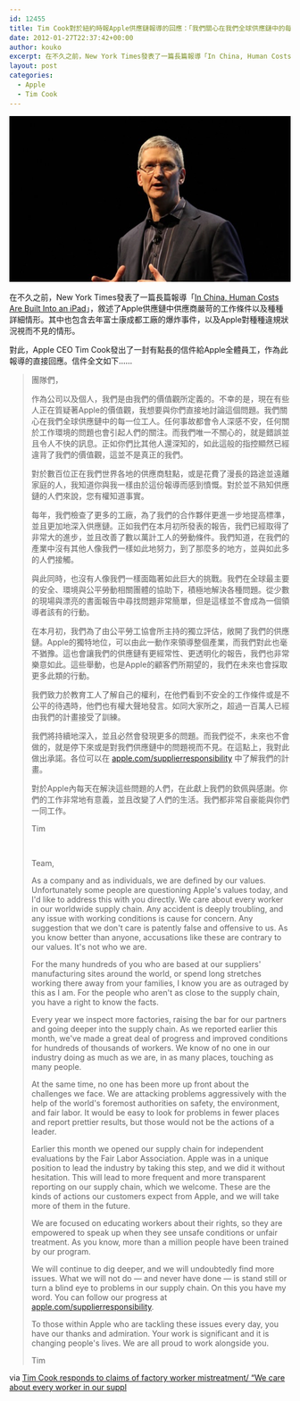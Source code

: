 ```yaml
---
id: 12455
title: Tim Cook對於紐約時報Apple供應鏈報導的回應：「我們關心在我們全球供應鏈中的每位工人。」
date: 2012-01-27T22:37:42+00:00
author: kouko
excerpt: 在不久之前，New York Times發表了一篇長篇報導「In China, Human Costs Are Built Into an iPad」，敘述了Aple供應鏈中供應商嚴苛的工作條件以及種種詳細情形。其中也包含去年富士康成都工廠的爆炸事件，以及Apple對種種違規狀況視而不見的情形。
layout: post
categories:
  - Apple
  - Tim Cook
---
```

<img alt="245138 tim cook introduces iphone 4" border="0" src="/img/2012-01-27-tim-cook-responds-of-factory-worker-mistreatment-we-care-about-every-worker-in-our-supply-chain/245138-tim-cook-introduces-iphone-4.jpg" title="245138-tim-cook-introduces-iphone-4.jpg" />

在不久之前，New York Times發表了一篇長篇報導「[In China, Human Costs Are Built Into an iPad](http://www.nytimes.com/2012/01/26/business/ieconomy-apples-ipad-and-the-human-costs-for-workers-in-china.html?_r=2&hpw=&pagewanted=all)」，敘述了Apple供應鏈中供應商嚴苛的工作條件以及種種詳細情形。其中也包含去年富士康成都工廠的爆炸事件，以及Apple對種種違規狀況視而不見的情形。


對此，Apple CEO Tim Cook發出了一封有點長的信件給Apple全體員工，作為此報導的直接回應。信件全文如下&hellip;&hellip;

> 團隊們，
>
> 作為公司以及個人，我們是由我們的價值觀所定義的。不幸的是，現在有些人正在質疑著Apple的價值觀，我想要與你們直接地討論這個問題。我們關心在我們全球供應鏈中的每一位工人。任何事故都會令人深感不安，任何關於工作環境的問題也會引起人們的關注。而我們唯一不關心的，就是錯誤並且令人不快的訊息。正如你們比其他人還深知的，如此這般的指控顯然已經違背了我們的價值觀，這並不是真正的我們。
>
> 對於數百位正在我們世界各地的供應商駐點，或是花費了漫長的路途並遠離家庭的人，我知道你與我一樣由於這份報導而感到憤慨。對於並不熟知供應鏈的人們來說，您有權知道事實。
>
> 每年，我們檢查了更多的工廠，為了我們的合作夥伴更進一步地提高標準，並且更加地深入供應鏈。正如我們在本月初所發表的報告，我們已經取得了非常大的進步，並且改善了數以萬計工人的勞動條件。我們知道，在我們的產業中沒有其他人像我們一樣如此地努力，到了那麼多的地方，並與如此多的人們接觸。
>
> 與此同時，也沒有人像我們一樣面臨著如此巨大的挑戰。我們在全球最主要的安全、環境與公平勞動相關團體的協助下，積極地解決各種問題。從少數的現場與漂亮的書面報告中尋找問題非常簡單，但是這樣並不會成為一個領導者該有的行動。
>
> 在本月初，我們為了由公平勞工協會所主持的獨立評估，敞開了我們的供應鏈。Apple的獨特地位，可以由此一動作來領導整個產業，而我們對此也毫不猶豫。這也會讓我們的供應鏈有更經常性、更透明化的報告，我們也非常樂意如此。這些舉動，也是Apple的顧客們所期望的，我們在未來也會採取更多此類的行動。
>
> 我們致力於教育工人了解自己的權利，在他們看到不安全的工作條件或是不公平的待遇時，他們也有權大聲地發言。如同大家所之，超過一百萬人已經由我們的計畫接受了訓練。
>
> 我們將持續地深入，並且必然會發現更多的問題。而我們從不，未來也不會做的，就是停下來或是對我們供應鏈中的問題視而不見。在這點上，我對此做出承諾。各位可以在&nbsp;[apple.com/supplierresponsibility](http://www.apple.com/supplierresponsibility/) 中了解我們的計畫。
>
> 對於Apple內每天在解決這些問題的人們，在此獻上我們的欽佩與感謝。你們的工作非常地有意義，並且改變了人們的生活。我們都非常自豪能與你們一同工作。
>
> Tim
>
> &nbsp;
>
> Team,
>
> As a company and as individuals, we are defined by our values. Unfortunately some people are questioning Apple's values today, and I'd like to address this with you directly. We care about every worker in our worldwide supply chain. Any accident is deeply troubling, and any issue with working conditions is cause for concern. Any suggestion that we don't care is patently false and offensive to us. As you know better than anyone, accusations like these are contrary to our values. It's not who we are.
>
> For the many hundreds of you who are based at our suppliers' manufacturing sites around the world, or spend long stretches working there away from your families, I know you are as outraged by this as I am. For the people who aren't as close to the supply chain, you have a right to know the facts.
>
> Every year we inspect more factories, raising the bar for our partners and going deeper into the supply chain. As we reported earlier this month, we've made a great deal of progress and improved conditions for hundreds of thousands of workers. We know of no one in our industry doing as much as we are, in as many places, touching as many people.
>
> At the same time, no one has been more up front about the challenges we face. We are attacking problems aggressively with the help of the world's foremost authorities on safety, the environment, and fair labor. It would be easy to look for problems in fewer places and report prettier results, but those would not be the actions of a leader.
>
> Earlier this month we opened our supply chain for independent evaluations by the Fair Labor Association. Apple was in a unique position to lead the industry by taking this step, and we did it without hesitation. This will lead to more frequent and more transparent reporting on our supply chain, which we welcome. These are the kinds of actions our customers expect from Apple, and we will take more of them in the future.
>
> We are focused on educating workers about their rights, so they are empowered to speak up when they see unsafe conditions or unfair treatment. As you know, more than a million people have been trained by our program.
>
> We will continue to dig deeper, and we will undoubtedly find more issues. What we will not do &mdash; and never have done &mdash; is stand still or turn a blind eye to problems in our supply chain. On this you have my word. You can follow our progress at [apple.com/supplierresponsibility](http://www.apple.com/supplierresponsibility/).
>
> To those within Apple who are tackling these issues every day, you have our thanks and admiration. Your work is significant and it is changing people's lives. We are all proud to work alongside you.
>
> Tim

via&nbsp;[Tim Cook responds to claims of factory worker mistreatment/ &ldquo;We care about every worker in our suppl](http://9to5mac.com/2012/01/26/tim-cook-responds-to-claims-of-factory-worker-mistreatment-we-care-about-every-worker-in-our-supply-chain/)
